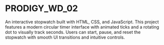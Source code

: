 # PRODIGY_WD_02
An interactive stopwatch built with HTML, CSS, and JavaScript. This project features a modern circular timer interface with animated ticks and a rotating dot to visually track seconds. Users can start, pause, and reset the stopwatch with smooth UI transitions and intuitive controls.
